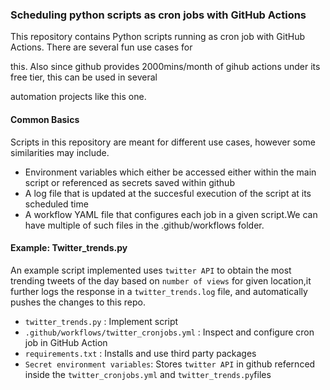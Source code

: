 ### Scheduling python scripts as cron jobs with GitHub Actions


This repository contains Python scripts running as cron job with GitHub Actions. There are several fun use cases for 

this. Also since github provides 2000mins/month of gihub actions under its free tier, this can be used in several 

automation projects like this one.


#### Common Basics
Scripts in this repository are meant for different use cases, however some similarities may include.

* Environment variables which either be accessed either within the main script or referenced as secrets saved within github
* A log file that is updated at the succesful execution of the script at its scheduled time
* A workflow YAML file that configures each job in a given script.We can have multiple of such files in the .github/workflows folder. 


#### Example: Twitter_trends.py

An example script implemented uses `twitter API` to obtain the most trending tweets of the day based on `number of views` for given location,it further logs the response in a `twitter_trends.log` file, and automatically pushes the changes to this repo.

-  `twitter_trends.py` : Implement script 
- `.github/workflows/twitter_cronjobs.yml` : Inspect and configure cron job in GitHub Action 
-  `requirements.txt` : Installs and use third party packages
- `Secret environment variables`: Stores `twitter API`  in github refernced inside the `twitter_cronjobs.yml` and `twitter_trends.py`files

